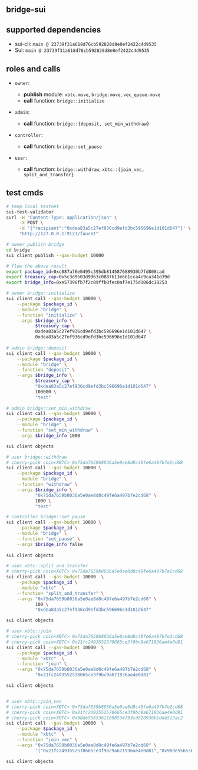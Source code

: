 ## bridge-sui

## supported dependencies
- sui-cli: `main @ 23739f31a618d76cb592828d8e0ef2422c4d9535`
- Sui: `main @ 23739f31a618d76cb592828d8e0ef2422c4d9535`

## roles and calls
- `owner`:
    - **publish** module: `xbtc.move`, `bridge.move`, `vec_queue.move`
    - **call** function: `bridge::initialize`

- `admin`:
    - **call** function: `bridge::{deposit, set_min_withdraw}`

- `controller`:
    - **call** function: `bridge::set_pause`

- `user`:
    - **call** function: `bridge::withdraw`, `xbtc::{join_vec, split_and_transfer}`

## test cmds
```bash
# temp local testnet
sui-test-validator
curl -H "Content-Type: application/json" \
     -X POST \
     -d '{"recipient":"0xdea83a5c27ef936cd9efd3bc596696e1d101d647"}' \
     "http://127.0.0.1:9123/faucet"

# owner publish bridge
cd bridge
sui client publish --gas-budget 10000

# flow the above result
export package_id=0xc087a76e0495c395db814587688930b7fd808cad
export treasury_cap=0x5c3d9503d9963c0887b13e6b1cca4c9ca341d39d
export bridge_info=0xe57396fb7f2c09ffb0fec0af7e175d106dc18253

# owner bridge::initialize
sui client call --gas-budget 10000 \
    --package $package_id \
    --module "bridge" \
    --function "initialize" \
    --args $bridge_info \
           $treasury_cap \
           0xdea83a5c27ef936cd9efd3bc596696e1d101d647 \
           0xdea83a5c27ef936cd9efd3bc596696e1d101d647
           
# admin bridge::deposit
sui client call --gas-budget 10000 \
    --package $package_id \
    --module "bridge" \
    --function "deposit" \
    --args $bridge_info \
           $treasury_cap \
           "0xdea83a5c27ef936cd9efd3bc596696e1d101d647" \
           100000 \
           "test"
           
# admin bridge::set_min_withdraw
sui client call --gas-budget 10000 \
    --package $package_id \
    --module "bridge" \
    --function "set_min_withdraw" \
    --args $bridge_info 1000

sui client objects

# user bridge::withdraw
# cherry-pick coin<XBTC> 0x75da7659b8036a5e0ae8d8c49fe6a497b7e2cd68
sui client call --gas-budget 10000 \
    --package $package_id \
    --module "bridge" \
    --function "withdraw" \
    --args $bridge_info \
           "0x75da7659b8036a5e0ae8d8c49fe6a497b7e2cd68" \
           1000 \
           "test"

# controller bridge::set_pause
sui client call --gas-budget 10000 \
    --package $package_id \
    --module "bridge" \
    --function "set_pause" \
    --args $bridge_info false
    
sui client objects

# user xbtc::split_and_transfer
# cherry-pick coin<XBTC> 0x75da7659b8036a5e0ae8d8c49fe6a497b7e2cd68
sui client call --gas-budget 10000  \
    --package $package_id \
    --module "xbtc"  \
    --function "split_and_transfer" \
    --args "0x75da7659b8036a5e0ae8d8c49fe6a497b7e2cd68" \
           100 \
           "0xdea83a5c27ef936cd9efd3bc596696e1d101d647"

sui client objects

# user xbtc::join
# cherry-pick coin<XBTC> 0x75da7659b8036a5e0ae8d8c49fe6a497b7e2cd68
# cherry-pick coin<XBTC> 0x21fc2493552578665ce3f9bc9a671936ae4e0d81
sui client call --gas-budget 10000  \
    --package $package_id \
    --module "xbtc"  \
    --function "join" \
    --args "0x75da7659b8036a5e0ae8d8c49fe6a497b7e2cd68" \
           "0x21fc2493552578665ce3f9bc9a671936ae4e0d81"

sui client objects


# user xbtc::join_vec
# cherry-pick coin<XBTC> 0x75da7659b8036a5e0ae8d8c49fe6a497b7e2cd68
# cherry-pick coin<XBTC> 0x21fc2493552578665ce3f9bc9a671936ae4e0d81
# cherry-pick coin<XBTC> 0x98de55653611898534793cd82893bb1dda513ac2
sui client call --gas-budget 10000  \
    --package $package_id \
    --module "xbtc"  \
    --function "join_vec" \
    --args "0x75da7659b8036a5e0ae8d8c49fe6a497b7e2cd68" \
           '["0x21fc2493552578665ce3f9bc9a671936ae4e0d81","0x98de55653611898534793cd82893bb1dda513ac2"]'

sui client objects
```
